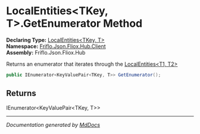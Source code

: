 ﻿<!--  
  <auto-generated>   
    The contents of this file were generated by a tool.  
    Changes to this file may be list if the file is regenerated  
  </auto-generated>   
-->

# LocalEntities\<TKey, T\>.GetEnumerator Method

**Declaring Type:** [LocalEntities\<TKey, T\>](../index.md)  
**Namespace:** [Friflo.Json.Fliox.Hub.Client](../../index.md)  
**Assembly:** Friflo.Json.Fliox.Hub

 Returns an enumerator that iterates through the [LocalEntities\<T1, T2\>](../index.md)

```csharp
public IEnumerator<KeyValuePair<TKey, T>> GetEnumerator();
```

## Returns

IEnumerator\<KeyValuePair\<TKey, T\>\>

___

*Documentation generated by [MdDocs](https://github.com/ap0llo/mddocs)*
